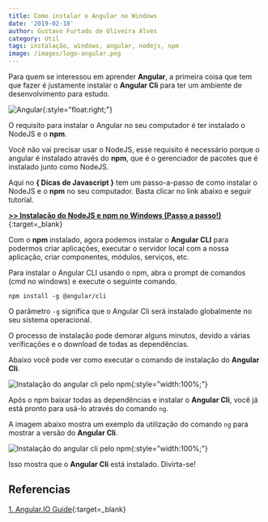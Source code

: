 ```yaml
---
title: Como instalar o Angular no Windows
date: '2019-02-18'
author: Gustavo Furtado de Oliveira Alves
category: Util
tags: instalação, windows, angular, nodejs, npm
image: /images/logo-angular.png
---
```


Para quem se interessou em aprender **Angular**, a primeira coisa que tem que fazer é
justamente instalar o **Angular Cli** para ter um ambiente de desenvolvimento para estudo.

![Angular](/images/logo-angular.png){:style="float:right;"}

O requisito para instalar o Angular no seu computador é ter instalado o NodeJS e o **npm**.

Você não vai precisar usar o NodeJS, esse requisito é necessário porque o angular é instalado através do **npm**,
que é o gerenciador de pacotes que é instalado junto como NodeJS.

Aqui no **{ Dicas de Javascript }** tem um passo-a-passo de como instalar o NodeJS e o **npm** no seu computador.
Basta clicar no link abaixo e seguir tutorial.

[**>> Instalação do NodeJS e npm no Windows (Passo a passo!)**](https://dicasdejavascript.com.br/instalacao-do-nodejs-e-npm-no-windows-passo-a-passo/){:target=\_blank}

Com o **npm** instalado, agora podemos instalar o **Angular CLI** para podermos criar aplicações,
executar o servidor local com a nossa aplicação, criar componentes, módulos, serviços, etc.

Para instalar o Angular CLI usando o npm, abra o prompt de comandos (cmd no windows) e execute o seguinte comando.

```
npm install -g @angular/cli
```

O parâmetro `-g` significa que o Angular Cli será instalado globalmente no seu sistema operacional.

O processo de instalação pode demorar alguns minutos,
devido a várias verificações e o download de todas as dependências.

Abaixo você pode ver como executar o comando de instalação do **Angular Cli**.

![Instalação do angular cli pelo npm](/images/instalacao-angular-cli-com-npm.gif){:style="width:100%;"}

Após o npm baixar todas as dependências e instalar o **Angular Cli**, você já está pronto para usá-lo através do comando `ng`.

A imagem abaixo mostra um exemplo da utilização do comando ``ng`` para mostrar a versão do **Angular Cli**.

![Instalação do angular cli pelo npm](/images/verificacao-do-comando-ng.gif){:style="width:100%;"}

Isso mostra que o **Angular Cli** está instalado. Divirta-se!

## Referencias

[1. Angular.IO Guide](https://angular.io/guide/quickstart){:target=\_blank}